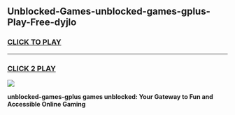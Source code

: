 
## Unblocked-Games-unblocked-games-gplus-Play-Free-dyjlo
<h3>
<a href="https://premium76.site?title=unblocked-games-gplus&ref=20A">CLICK TO PLAY</a></h3>
<hr>

<h3>
<a href="https://premium76.site?title=unblocked-games-gplus&ref=20A">CLICK 2 PLAY</a>
  
</h3>

<a href="https://premium76.site?title=unblocked-games-gplus&ref=20A"><img src="https://clearcache.store/games.png"></a>


**unblocked-games-gplus games unblocked: Your Gateway to Fun and Accessible Online Gaming**
